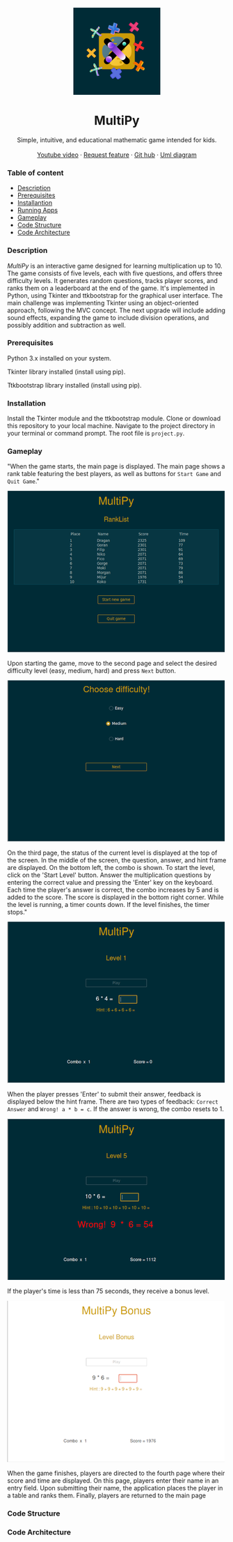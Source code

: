 <p align="center" dir="auto">
  <a>
    <img src="/resources/MultiPy.png" alt="MultiPy logo" width="200" height="200"  style="max-width: 100%;">
  </a>
</p>
<h1 align="center" tabindex="-1" dir="auto"><a class="anchor" aria-hidden="true"></a>MultiPy</h1>


<p align="center" dir="auto">
  Simple, intuitive, and educational mathematic game intended for kids.
  <br>
  <br>
  <a href="">Youtube video</a>
  ·
  <a href="requirements.txt">Request feature</a>
  ·
  <a href="https://github.com/mando984/MultiPy.git" rel="nofollow">Git hub</a>
  ·
  <a href="/resources/uml_diagram_MultiPy.pdf" rel="nofollow">Uml diagram</a>
</p>


### Table of content
* [Description](#description)
* [Prerequisites](#prerequest)
* [Installantion](#installation)
* [Running Apps](#running-apps)
* [Gameplay](#gameplay)
* [Code Structure](#code-structure)
* [Code Architecture](#code-architecture)


### Description

*MultiPy* is an interactive game designed for learning multiplication up to 10. The game consists of five levels, each with five questions, and offers three difficulty levels. It generates random questions, tracks player scores, and ranks them on a leaderboard at the end of the game. 
It's implemented in Python, using Tkinter and ttkbootstrap for the graphical user interface.
The main challenge was implementing Tkinter using an object-oriented approach, following the MVC concept. 
The next upgrade will include adding sound effects, expanding the game to include division operations, and possibly addition and subtraction as well.

### Prerequisites
Python 3.x installed on your system.

Tkinter library installed (install using pip).

Ttkbootstrap library installed (install using pip).

### Installation
Install the Tkinter module and the ttkbootstrap module.
Clone or download this repository to your local machine.
Navigate to the project directory in your terminal or command prompt.
The root file is `project.py`.

### Gameplay
"When the game starts, the main page is displayed. The main page shows a rank table featuring the best players, as well as buttons for `Start Game` and `Quit Game`."


![Main Page](resources/main_page_screenshot.png)


Upon starting the game, move to the second page and select the desired difficulty level (easy, medium, hard) and press `Next` button.


![Second Page](resources/second_page_screenshot.png)


On the third page, the status of the current level is displayed at the top of the screen. In the middle of the screen, the question, answer, and hint frame are displayed. On the bottom left, the combo is shown. To start the level, click on the 'Start Level' button. Answer the multiplication questions by entering the correct value and pressing the 'Enter' key on the keyboard. Each time the player's answer is correct, the combo increases by 5 and is added to the score. The score is displayed in the bottom right corner. While the level is running, a timer counts down. If the level finishes, the timer stops."

![Third Page](resources/third_page_screenshot.png)

When the player presses 'Enter' to submit their answer, feedback is displayed below the hint frame. There are two types of feedback: `Correct Answer` and `Wrong! a * b = c`.
If the answer is wrong, the combo resets to 1.


![Wrong Answer](resources/wrong_answer.png)


If the player's time is less than 75 seconds, they receive a bonus level.

![Bonus Level](resources/bonus_page_screenshot.png)

When the game finishes, players are directed to the fourth page where their score and time are displayed. On this page, players enter their name in an entry field. Upon submitting their name, the application places the player in a table and ranks them. Finally, players are returned to the main page


### Code Structure


### Code Architecture



